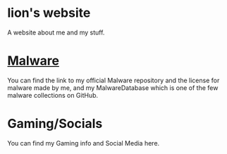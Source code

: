 # lion's website
A website about me and my stuff.

# [Malware](https://lionninjaplays.github.io/malware)
You can find the link to my official Malware repository and the license for malware made by me, and my MalwareDatabase which is one of the few malware collections on GitHub.

# Gaming/Socials
You can find my Gaming info and Social Media here.
